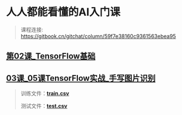 # 人人都能看懂的AI入门课

> 课程连接: https://gitbook.cn/gitchat/column/59f7e38160c9361563ebea95

## [第02课_TensorFlow基础](./第02课_TensorFlow基础.ipynb)
## [03课_05课TensorFlow实战_手写图片识别](./03课_05课TensorFlow实战_手写图片识别.ipynb)

> 训练文件：[**train.csv**](./train.csv)
> 
> 测试文件：[**test.csv**](./test.csv)